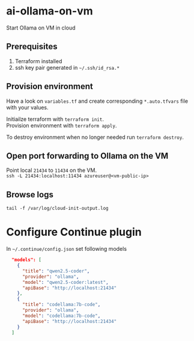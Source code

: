 # ai-ollama-on-vm
Start Ollama on VM in cloud

## Prerequisites
1. Terraform installed
1. ssh key pair generated in `~/.ssh/id_rsa.*`

## Provision environment
Have a look on `variables.tf` and create corresponding `*.auto.tfvars` file with your values.

Initiailze terraform with `terraform init`.  
Provision environment with `terraform apply`.

To destroy environment when no longer needed run `terraform destroy`.

## Open port forwarding to Ollama on the VM
Point local `21434` to `11434` on the VM.  
`ssh -L 21434:localhost:11434 azureuser@<vm-public-ip>`

## Browse logs
`tail -f /var/log/cloud-init-output.log`

# Configure Continue plugin
In `~/.continue/config.json` set following models
```json
  "models": [
    {
      "title": "qwen2.5-coder",
      "provider": "ollama",
      "model": "qwen2.5-coder:latest",
      "apiBase": "http://localhost:21434"
    },
    {
      "title": "codellama:7b-code",
      "provider": "ollama",
      "model": "codellama:7b-code",
      "apiBase": "http://localhost:21434"
    }
  ]
```
